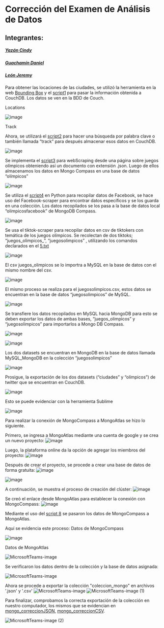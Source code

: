 # Corrección del Examen de Análisis de Datos
## Integrantes:
##### *[Yazán Cindy](https://github.com/Cindyk2052)*
##### *[Guachamín Daniel](https://github.com/danielguachamin)*
##### *[León Jeremy](https://github.com/Jeremy210321)*


Para obtener las locaciones de las ciudades, se utilizó la herramienta en la web [Bounding Box](http://boundingbox.klokantech.com/) y el [script1](https://github.com/Jeremy210321/correccion_del_examen/blob/master/script1.ipynb) para pasar la información obtenida a CouchDB. Los datos se ven en la BDD de Couch. 

Locations 

![image](https://user-images.githubusercontent.com/66692550/130687394-cd01bff1-fb3c-4469-bb3f-7ee6ae586538.png)

Track 

Ahora, se utilizará el [script2](https://github.com/Jeremy210321/correccion_del_examen/blob/master/script2.ipynb) para hacer una búsqueda por palabra clave o también llamada “track” para después almacenar esos datos en CouchDB. 

![image](https://user-images.githubusercontent.com/66692550/130687424-04c8a815-9c7a-41dd-a954-314e903df95d.png)


Se implementa el [script3](https://github.com/Jeremy210321/correccion_del_examen/blob/master/script3.ipynb) para webScraping desde una página sobre juegos olímpicos obteniendo así un documento con extensión  .json. Luego de ellos almacenamos los datos en Mongo Compass en una base de datos “olímpicos” 

![image](https://user-images.githubusercontent.com/66692550/130687462-04067715-4af7-45e4-b066-a55f77723321.png)

Se utiliza el [script4](https://github.com/Jeremy210321/correccion_del_examen/blob/master/script4.ipynb) en Python para recopilar datos de Facebook, se hace uso del Facebook-scraper para encontrar datos específicos y se los guarda en una colección. Los datos recopilados se los pasa a la base de datos local “olimpicosfacebook” de MongoDB Compass. 

![image](https://user-images.githubusercontent.com/66692550/130687583-da73f890-85f5-40c9-ac6b-b67f12406e5d.png)

Se usa el tiktok-scraper para recopilar datos en csv de tiktokers con temática de los juegos olímpicos. Se recolectan de dos tiktoks; “juegos_olimpicos_”, “juegosolimpicos” , utilizando los comandos declarados en el [5.txt](https://github.com/Jeremy210321/correccion_del_examen/blob/master/5.txt) 

![image](https://user-images.githubusercontent.com/66692550/130687628-50810749-7479-4eea-9b35-92b180b87691.png)

El csv juegos_olimpicos se lo importra a MySQL en la base de datos con el mismo nombre del csv. 

![image](https://user-images.githubusercontent.com/66692550/130687656-a35bf640-a04f-45cd-b428-0452d0e40b66.png)

El mismo proceso se realiza para el juegosolimpicos.csv, estos datos se encuentran en la base de datos “juegosolimpicos” de MySQL. 

![image](https://user-images.githubusercontent.com/66692550/130687692-adb64504-1732-497c-810d-620a74c57edf.png)

Se transfiere los datos recopilados en MySQL hacia MongoDB para esto se deben exportar los datos de ambas bases, “juegos_olimpicos” y “juegosolimpicos” para importarlos a Mongo DB Compass. 

![image](https://user-images.githubusercontent.com/66692550/130689141-696acdee-fbbf-4786-b392-1d824cbdbc87.png)

![image](https://user-images.githubusercontent.com/66692550/130689172-36e6d0a9-fe8a-4cd6-83b8-d2f49dd48971.png)

Los dos datasets se encuentran en MongoDB en la base de datos llamada MySQL_MongoDB en la colección “juegosolimpicos” 

![image](https://user-images.githubusercontent.com/66656757/130689919-ecb487a4-62ba-4726-adae-ffc11cbd7106.png)

Prosigue, la exportación de los dos datasets (“ciudades” y “olímpicos”) de twitter que se encuentran en CouchDB. 

![image](https://user-images.githubusercontent.com/66656757/130702819-6bd7b031-daa7-467f-ba52-bd3ec7a37821.png)

Esto se puede evidenciar con la herramienta Sublime

![image](https://user-images.githubusercontent.com/66656757/130702852-4b3c25ff-ea57-42c5-ab4e-8ef913718bb2.png)


Para realizar la conexión de MongoCompass a MongoAtlas se hizo lo siguiente.

Primero, se ingresa a MongoAtlas mediante una cuenta de google y se crea un nuevo proyecto:
![image](https://user-images.githubusercontent.com/66534512/130698692-2348b1f3-57b3-4835-8abf-e1d24c30181c.png)

Luego, la plataforma online da la opción de agregar los miembros del proyecto:
![image](https://user-images.githubusercontent.com/66534512/130698786-24af8f0a-0474-4afa-ba7c-ca07f95dc632.png)

Después de crear el proyecto, se procede a crear una base de datos de forma gratuita:
![image](https://user-images.githubusercontent.com/66534512/130698875-91e9855b-2c13-4d81-a5b6-8d6ba00a618a.png)

![image](https://user-images.githubusercontent.com/66534512/130698891-55a8e0d5-67c2-4114-a1d7-9e4ad70ee2ad.png)

A continuación, se muestra el proceso de creación del clúster:
![image](https://user-images.githubusercontent.com/66534512/130698984-10ac27a2-ffc3-46bf-a9fb-c96ad43b85c8.png)

Se creó el enlace desde MongoAtlas para establecer la conexión con MongoCompass:
![image](https://user-images.githubusercontent.com/66534512/130699632-1ad08d40-b26c-4dcd-82f0-0fc34c400f86.png)

Mediante el uso del [script 8](https://github.com/Jeremy210321/correccion_del_examen/blob/master/script8.ipynb) se pasaron los datos de MongoCompass a MongoAtlas.

Aquí se evidencia este proceso:
Datos de MongoCompass

![image](https://user-images.githubusercontent.com/66534512/130699767-06069f37-dcee-42be-a3ac-06e3da79f35e.png)

Datos de MongoAtlas

![MicrosoftTeams-image](https://user-images.githubusercontent.com/66692550/130703680-b3df8ce1-8d5f-4a1a-8885-10f084262843.png)

Se verificaron los datos dentro de la colección y la base de datos asignada:

![MicrosoftTeams-image](https://user-images.githubusercontent.com/66692550/130703756-7e925114-b5e0-4502-9df7-7768092f651c.png)

Ahora se procede a exportar la colección "coleccion_mongo" en archivos '.json' y '.csv'
![MicrosoftTeams-image](https://user-images.githubusercontent.com/66692550/130703828-8edfaa2d-1655-4dc1-a357-6c2ada995e1e.png)
![MicrosoftTeams-image (1)](https://user-images.githubusercontent.com/66692550/130703835-8d47e2bb-6cf8-459a-b0b4-121a9b11705c.png)

Para finalizar, comprobamos la correcta exportación de la colección en nuestro computador, los mismos que se evidencian en [mongo_correccionJSON](https://github.com/Jeremy210321/correccion_del_examen/blob/master/mongo_correccionJSON.json), [mongo_correccionCSV](https://github.com/Jeremy210321/correccion_del_examen/blob/master/mongo_correccionCSV.csv).

![MicrosoftTeams-image (2)](https://user-images.githubusercontent.com/66692550/130703874-c0fe07a7-51cc-4665-906e-3ee5ad555f87.png)
